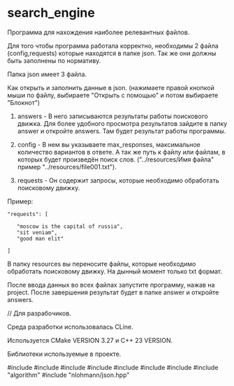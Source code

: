 # search_engine
 
Программа для нахождения наиболее релевантных файлов.

Для того чтобы программа работала корректно, необходимы 2 файла (config,requests) которые находятся в папке json.
Так же они должны быть заполнены по нормативу.

Папка json имеет 3 файла.

Как открыть и заполнить данные в json.
(нажимаете правой кнопкой мыши по файлу, выбираете "Открыть с помощью" и потом выбираете "Блокнот")

1. answers - В него записываются результаты работы поискового движка.
Для более удобного просмотра результатов зайдите в папку answer и откройте answers. Там будет результат работы программы.

2. config - В нем вы указываете max_responses, максимальное количество вариантов в ответе.
А так же путь к файлу или файлам, в которых будет произведён поиск слов.
("../resources/Имя файла" пример "../resources/file001.txt").

3. requests - Он содержит запросы, которые необходимо обработать поисковому движку.

Пример:

    "requests": [

       "moscow is the capital of russia",
       "sit veniam",
       "good man elit"

    ]

В папку resources вы переносите файлы, которые необходимо обработать поисковому движку.
На дынный момент только txt формат.

После ввода данных во всех файлах запустите программу, нажав на project.
После завершения результат будет в папке answer и откройте answers.

// Для разрабочиков.

Среда разработки использовалась CLine.

Используется CMake VERSION 3.27 и C++ 23 VERSION.

Библиотеки используемые в проекте.

#include <iostream>
#include <fstream>
#include <vector>
#include <map> 
#include <fstream>
#include <thread>
#include <mutex>
#include "algorithm"
#include "nlohmann/json.hpp"
